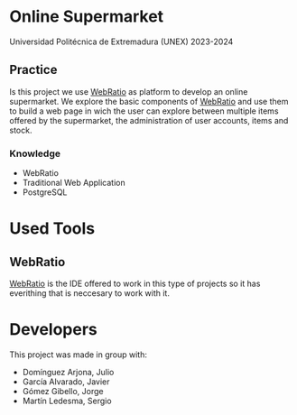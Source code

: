 # Online Supermarket

Universidad Politécnica de Extremadura (UNEX)
2023-2024

## Practice

Is this project we use [WebRatio](https://www.webratio.com/site/content/es/home) as platform to develop an online supermarket. We explore the basic components of [WebRatio](https://www.webratio.com/site/content/es/home) and use them to build a web page in wich the user can explore between multiple items offered by the supermarket, the administration of user accounts, items and stock.

### Knowledge

- WebRatio
- Traditional Web Application
- PostgreSQL

# Used Tools

## WebRatio

[WebRatio](https://www.webratio.com/site/content/es/home) is the IDE offered to work in this type of projects so it has everithing that is neccesary to work with it.

# Developers
This project was made in group with:

- Domínguez Arjona, Julio 
- García Alvarado, Javier 
- Gómez Gibello, Jorge 
- Martín Ledesma, Sergio 
